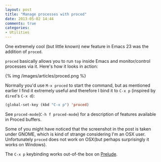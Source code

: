 ```yaml
---
layout: post
title: "Manage processes with proced"
date: 2013-05-02 14:44
comments: true
categories:
- Utilities
---
```


One extremely cool (but little known) new feature in Emacs 23 was the addition of `proced`.

`proced` basically allows you to run `top` inside Emacs and monitor/control processes via it. Here's
how it looks in action:

{% img /images/articles/proced.png %}

Normally you'd use `M-x proced` to start the command, but as mentioned
earlier I find it extremely useful and therefore I bind it to `C-x p`
(inspired by `dired`'s `C-x d`):

``` cl
(global-set-key (kbd "C-x p") 'proced)
```

See `proced-mode`(`C-h f proced-mode`) for a description of features available in Proced buffers.

Some of you might have noticed that the screenshot in the post is
taken under GNOME, which is kind of strange considering I'm an OSX
user. Unfortunately `proced` does not work on OSX(but perhaps surprisingly it works on Windows).

The `C-x p` keybinding works out-of-the box on [Prelude](https://github.com/bbatsov/prelude).
